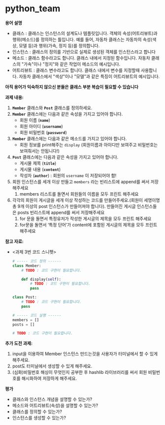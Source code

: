 # python_team
**용어 설명**

- 클래스 : 클래스는 인스턴스의 설계도나 템플릿입니다. 객체의 속성(어트리뷰트)과 행위(메소드)를 정의하는 틀입니다. 예를 들어, 자동차 클래스는 자동차의 속성(색상, 모델 등)과 행위(가속, 정지 등)를 정의합니다.
- 인스턴스 : 클래스의 정의를 기반으로 실제로 생성된 객체를 인스턴스라고 합니다
- 메소드 : 클래스 함수라고도 합니다. 클래스 내에서 지정된 함수입니다. 자동차 클래스의 "가속"이나 "정지"와 같은 작업이 메소드의 예시입니다.
- 어트리뷰트 : 클래스 변수라고도 합니다. 클래스 내에서 변수를 지정할때 사용합니다.  자동차 클래스에서 "색상"이나 "모델"과 같은 특징이 어트리뷰트의 예시입니다.

**아직 용어가 익숙하지 않으신 분들은 클래스 부분 복습이 필요할 수 있습니다**

**과제 내용:**

1. **`Member`** 클래스와 **`Post`** 클래스를 정의하세요.
2. **`Member`** 클래스에는 다음과 같은 속성을 가지고 있어야 합니다.
    - 회원 이름 (**`name`**)
    - 회원 아이디 (**`username`**)
    - 회원 비밀번호 (**`password`**)
3. **`Member`** 클래스에는 다음과 같은 메소드를 가지고 있어야 합니다.
    - 회원 정보를 print해주는 `display` (회원이름과 아이디만 보여주고 비밀번호는 보여줘서는 안됩니다!)
4. **`Post`** 클래스에는 다음과 같은 속성을 가지고 있어야 합니다.
    - 게시물 제목 (**`title`**)
    - 게시물 내용 (**`content`**)
    - 작성자 (**`author`**) : 회원의 `username` 이 저장되어야 함!
5. 회원 인스턴스를 세개 이상 만들고 `members` 라는 빈리스트에 append를 써서 저장해주세요
    1. members 리스트를 돌면서 회원들의 이름을 모두 프린트 해주세요
6. 각각의 회원이 게시글을 세개 이상 작성하는 코드를 만들어주세요.(회원이 세명이명 총 9개 이상의 post 인스턴스가 만들어져야 합니다). 만들어진 게시글 인스턴스들은 posts 빈리스트에 append를 써서 저장해주세요
    1. for 문을 돌면서 특정유저가 작성한 게시글의 제목을 모두 프린트 해주세요
    2. for문을 돌면서 ‘특정 단어’가 content에 포함된 게시글의 제목을 모두 프린트 해주세요

**참고 자료:**

- <과제 3번 코드 스니펫>
    
    ```python
    # ----- 코드 정의 ------
    class Member:
        # TODO : 코드 구현이 필요합니다.
    
        def display(self):
            # TODO : 코드 구현이 필요합니다.
            pass
    
    class Post:
        # TODO : 코드 구현이 필요합니다.
        pass
    
    # ----- 코드 실행 ------
    members = []
    posts = []
    
    # TODO : 코드 구현이 필요합니다.
    
    ```
    

**추가 도전 과제:**

1. input을 이용하여 Member 인스턴스 만드는것을 사용자가 터미널에서 할 수 있게 해주세요.
2. post도 터미널에서 생성할 수 있게 해주세요.
3. (심화)비밀번호 해싱이 무엇인지 공부한 후 hashlib 라이브러리를 써서 회원 비밀번호를 해시화하여 저장하게 해주세요.

**평가**

- 클래스와 인스턴스 개념을 설명할 수 있는가?
- 메소드와 어트리뷰트(속성)을 설명할 수 있는가?
- 클래스를 정의할 수 있는가?
- 인스턴스를 생성할 수 있는가?